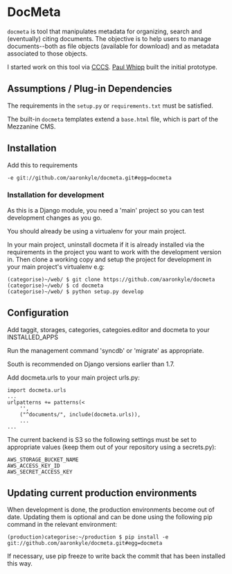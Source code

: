 # DocMeta

`docmeta` is tool that manipulates metadata for organizing, search and (eventually) citing documents. The objective is to help users to manage documents--both as file objects (available for download) and as metadata associated to those objects.

I started work on this tool via [CCCS](http://crossculturalconuslt.com).  [Paul Whipp](https://github.com/pwhipp) built the initial prototype.


## Assumptions / Plug-in Dependencies

The requirements in the `setup.py` or `requirements.txt` must be satisfied.

The built-in `docmeta` templates extend a `base.html` file, which is part of the Mezzanine CMS.

## Installation

Add this to requirements

```
-e git://github.com/aaronkyle/docmeta.git#egg=docmeta
```

### Installation for development

As this is a Django module, you need a 'main' project so you can test development changes as you go.

You should already be using a virtualenv for your main project.

In your main project, uninstall docmeta if it is already installed via the requirements in the project you want to work with the development
version in. Then clone a working copy and setup the project for development in your main project's virtualenv e.g:

```
(categorise)~/web/ $ git clone https://github.com/aaronkyle/docmeta
(categorise)~/web/ $ cd docmeta
(categorise)~/web/ $ python setup.py develop
```

## Configuration

Add taggit, storages, categories, categoies.editor and docmeta to your INSTALLED_APPS

Run the management command 'syncdb' or 'migrate' as appropriate.

South is recommended on Django versions earlier than 1.7.

Add docmeta.urls to your main project urls.py:

```
import docmeta.urls
...
urlpatterns += patterns(<
    '',
    ("^documents/", include(docmeta.urls)),
    ...
...
```

The current backend is S3 so the following settings must be set to appropriate values (keep them out of your repository using a secrets.py):

```  
AWS_STORAGE_BUCKET_NAME
AWS_ACCESS_KEY_ID
AWS_SECRET_ACCESS_KEY
```


## Updating current production environments

When development is done, the production environments become out of date. Updating them is optional and can be done using the following pip command in the relevant environment:

```
(production)categorise:~/production $ pip install -e git://github.com/aaronkyle/docmeta.git#egg=docmeta
```

If necessary, use pip freeze to write back the commit that has been installed this way.
